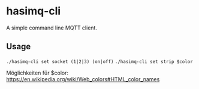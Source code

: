 hasimq-cli
==========

A simple command line MQTT client.

## Usage

```./hasimq-cli set socket (1|2|3) (on|off)```
```./hasimq-cli set strip $color```

Möglichkeiten für $color:
https://en.wikipedia.org/wiki/Web_colors#HTML_color_names

